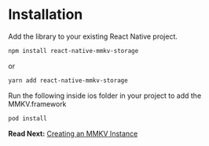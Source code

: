 # Installation

Add the library to your existing React Native project.


```bash
npm install react-native-mmkv-storage
```

or 

```bash
yarn add react-native-mmkv-storage
```

Run the following inside ios folder in your project to add the MMKV.framework

```bash
pod install
```

**Read Next:** [Creating an MMKV Instance](creatinginstance.md)



